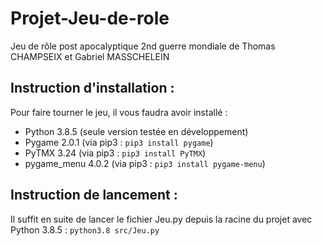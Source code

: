 # Projet-Jeu-de-role
Jeu de rôle post apocalyptique 2nd guerre mondiale de Thomas CHAMPSEIX et Gabriel MASSCHELEIN

## Instruction d'installation :

Pour faire tourner le jeu, il vous faudra avoir installé :
* Python 3.8.5 (seule version testée en développement) 
* Pygame 2.0.1 (via pip3 : `pip3 install pygame`)
* PyTMX 3.24 (via pip3 : `pip3 install PyTMX`)
* pygame_menu 4.0.2 (via pip3 : `pip3 install pygame-menu`)

## Instruction de lancement : 

Il suffit en suite de lancer le fichier Jeu.py depuis la racine du projet avec Python 3.8.5 :
    `python3.8 src/Jeu.py`
